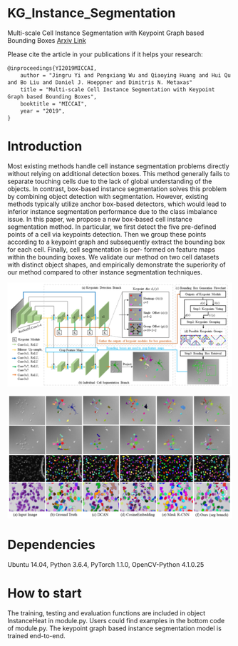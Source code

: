 # KG_Instance_Segmentation
Multi-scale Cell Instance Segmentation with Keypoint Graph based Bounding Boxes  [Arxiv Link](https://arxiv.org/abs/1907.09140)

Please cite the article in your publications if it helps your research:

	@inproceedings{YI2019MICCAI,
		author = "Jingru Yi and Pengxiang Wu and Qiaoying Huang and Hui Qu and Bo Liu and Daniel J. Hoeppner and Dimitris N. Metaxas"
		title = "Multi-scale Cell Instance Segmentation with Keypoint Graph based Bounding Boxes",
		booktitle = "MICCAI",
		year = "2019",
	}

# Introduction

Most existing methods handle cell instance segmentation problems directly without relying on additional detection boxes. This method generally fails to separate touching cells due to the lack of global understanding of the objects. In contrast, box-based instance segmentation solves this problem by combining object detection with segmentation. However, existing methods typically utilize anchor box-based detectors, which would lead to inferior instance segmentation performance due to the class imbalance issue. In this paper, we propose a new box-based cell instance segmentation method. In particular, we first detect the five pre-defined points of a cell via keypoints detection. Then we group these points according to a keypoint graph and subsequently extract the bounding box for each cell. Finally, cell segmentation is per-
formed on feature maps within the bounding boxes. We validate our method on two cell datasets with distinct object shapes, and empirically
demonstrate the superiority of our method compared to other instance segmentation techniques.

<p align="center">
	<img src="imgs/pic1.png", width="800">
</p>

<p align="center">
	<img src="imgs/pic2.png", width="800">
</p>

# Dependencies
Ubuntu 14.04, Python 3.6.4, PyTorch 1.1.0, OpenCV-Python 4.1.0.25 

# How to start
The training, testing and evaluation functions are included in object InstanceHeat in module.py. Users could find examples in the bottom code of module.py. The keypoint graph based instance segmentation model is trained end-to-end.

